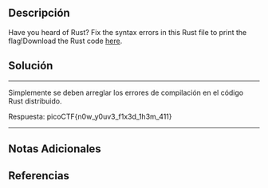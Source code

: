 ## Descripción

Have you heard of Rust? Fix the syntax errors in this Rust file to print the flag!Download the Rust code [here](https://challenge-files.picoctf.net/c_verbal_sleep/dcdaf491b35c1d0f5075e9583edbbb7aaea1dffb6ad32bc000e4d87b5200ff7b/fixme3.tar.gz).
## Solución

***
Simplemente se deben arreglar los errores de compilación en el código Rust distribuido.

Respuesta: picoCTF{n0w_y0uv3_f1x3d_1h3m_411}
***
## Notas Adicionales

## Referencias